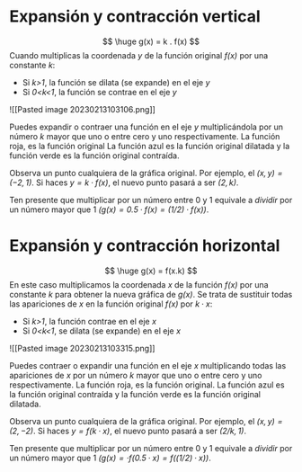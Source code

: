 # Expansión y contracción vertical

$$
\huge g(x) = k . f(x)
$$
Cuando multiplicas la coordenada _y_ de la función original _f(x)_ por una constante _k_:

-   Si _k>1_, la función se dilata (se expande) en el eje _y_
-   Si _0<k<1_, la función se contrae en el eje _y_

![[Pasted image 20230213103106.png]]

Puedes expandir o contraer una función en el eje _y_ multiplicándola por un número _k_ mayor que uno o entre cero y uno respectivamente. La función roja, es la función original La función azul es la función original dilatada y la función verde es la función original contraída.

Observa un punto cualquiera de la gráfica original. Por ejemplo, el _$(x,y)=(-2,1)$_. Si haces _$y=k·f(x)$_, el nuevo punto pasará a ser _$(2,k)$_.

Ten presente que multiplicar por un número entre 0 y 1 equivale a _dividir_ por un número mayor que 1 _$( g(x)=0.5·f(x)=(1/2)·f(x) )$_.

# Expansión y contracción horizontal

$$
\huge g(x) = f(x.k)
$$
En este caso multiplicamos la coordenada _x_ de la función _f(x)_ por una constante _k_ para obtener la nueva gráfica de _g(x)_. Se trata de sustituir todas las apariciones de _x_ en la función original _f(x)_ por $k·x$:

-   Si _k>1_, la función contrae en el eje _x_
-   Si _0<k<1_, se dilata (se expande) en el eje _x_

![[Pasted image 20230213103315.png]]

Puedes contraer o expandir una función en el eje _x_ multiplicando todas las apariciones de _x_ por un número _k_ mayor que uno o entre cero y uno respectivamente. La función roja, es la función original. La función azul es la función original contraída y la función verde es la función original dilatada.

Observa un punto cualquiera de la gráfica original. Por ejemplo, el _$(x,y)=(2, -2)$_. Si haces _$y=f(k·x)$_, el nuevo punto pasará a ser _$(2/k,1)$_.

Ten presente que multiplicar por un número entre 0 y 1 equivale a _dividir_ por un número mayor que 1 _$( g(x)=·f(0.5·x)=f((1/2)·x) )$_.
